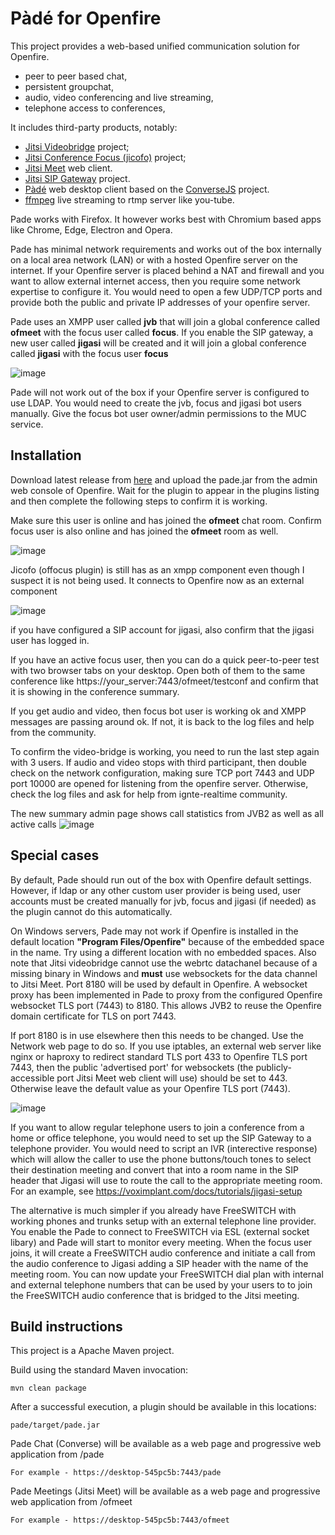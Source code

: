 Pàdé for Openfire
=========================
This project provides a web-based unified communication solution for Openfire.
- peer to peer based chat, 
- persistent groupchat, 
- audio, video conferencing and live streaming,
- telephone access to conferences, 

It includes third-party products, notably:
- [Jitsi Videobridge](https://github.com/jitsi/jitsi-videobridge) project;
- [Jitsi Conference Focus (jicofo)](https://github.com/jitsi/jicofo) project; 
- [Jitsi Meet](https://github.com/jitsi/jitsi-meet) web client.
- [Jitsi SIP Gateway](https://github.com/jitsi/jigasi) project.
- [Pàdé](https://github.com/igniterealtime/pade) web desktop client based on the [ConverseJS](https://github.com/conversejs/converse.js) project.
- [ffmpeg](https://www.ffmpeg.org/) live streaming to rtmp server like you-tube.

Pade works with Firefox. It however works best with Chromium based apps like Chrome, Edge, Electron and Opera. 

Pade has minimal network requirements and works out of the box internally on a local area network (LAN) or with a hosted Openfire server on the internet. If your Openfire server is placed behind a NAT and firewall and you want to allow external internet access, then you require some network expertise to configure it. You would need to open a few UDP/TCP ports and provide both the public and private IP addresses of your openfire server.

Pade uses an XMPP user called **jvb** that will join a global conference called **ofmeet** with  the focus user called **focus**. If you enable the SIP gateway, a new user called **jigasi** will be created and it will join a global conference called **jigasi** with the focus user **focus**

![image](https://user-images.githubusercontent.com/110731/99916724-af0dc880-2d03-11eb-80c3-b35b9009910a.png)

Pade will not work out of the box if your Openfire server is configured to use LDAP. You would need to create the jvb, focus and jigasi bot users manually. Give the focus bot user owner/admin permissions to the MUC service.

Installation
------------

Download latest release from [here](https://github.com/igniterealtime/openfire-pade-plugin/releases) and upload the pade.jar from the admin web console of Openfire. Wait for the plugin to appear in the plugins listing and then complete the following steps to confirm it is working.

Make sure this user is online and has joined the **ofmeet** chat room. Confirm focus user is also online and has joined the **ofmeet** room as well.

![image](https://user-images.githubusercontent.com/110731/99916763-eb412900-2d03-11eb-9028-c391713d4384.png)

Jicofo (offocus plugin) is still has as an xmpp component even though I suspect it is not being used. It connects to Openfire now as an external component

![image](https://user-images.githubusercontent.com/110731/99916862-a10c7780-2d04-11eb-838c-0ba134643852.png)

if you have configured a SIP account for jigasi, also confirm that the jigasi user has logged in.

If you have an active focus user, then you can do a quick peer-to-peer test with two browser tabs on your desktop. Open both of them to the same conference like https://your_server:7443/ofmeet/testconf and confirm that it is showing in the conference summary.

If you get audio and video, then focus bot user is working ok and XMPP messages are passing around ok. If not, it is back to the log files and help from the community.

To confirm the video-bridge is working, you need to run the last step again with 3 users. If audio and video stops with third participant, then double check on the network configuration, making sure TCP port 7443 and UDP port 10000 are opened for listening from the openfire server. Otherwise, check the log files and ask for help from ignte-realtime community.

The new summary admin page shows call statistics from JVB2 as well as all active calls
![image](https://user-images.githubusercontent.com/110731/100152444-9e438b00-2e9a-11eb-9294-6df1112446d6.png)

Special cases
--------------

By default, Pade should run out of the box with Openfire default settings. However, if ldap or any other custom user provider is being used, user accounts must be created manually for jvb, focus and jigasi (if needed) as the plugin cannot do this automatically.

On Windows servers, Pade may not work if Openfire is installed in the default location **"Program Files/Openfire"** because of the embedded space in the name. Try using a different location with no embedded spaces. Also note that Jitsi videobridge cannot use the webrtc datachanel because of a missing binary in Windows and **must** use websockets for the data channel to Jitsi Meet. Port 8180 will be used by default in Openfire. A websocket proxy has been implemented in Pade to proxy from the configured Openfire websocket TLS port (7443) to 8180. This allows JVB2 to reuse the Openfire domain certificate for TLS on port 7443.

If port 8180 is in use elsewhere then this needs to be changed. Use the Network web page to do so. If you use iptables, an external web server like nginx or haproxy to redirect standard TLS port 433 to Openfire TLS port 7443, then the public 'advertised port' for websockets (the publicly-accessible port Jitsi Meet web client will use) should be set to 443. Otherwise leave the default value as your Openfire TLS port (7443). 

![image](https://user-images.githubusercontent.com/110731/102720510-ae5d5780-42ec-11eb-9531-2e4b9a9523e8.png)

If you want to allow regular telephone users to join a conference from a home or office telephone, you would need to set up the SIP Gateway to a telephone provider. You would need to script an IVR (interective response) which will allow the caller to use the phone buttons/touch tones to select their destination meeting and convert that into a room name in the SIP header that Jigasi will use to route the call to the appropriate meeting room. For an example, see https://voximplant.com/docs/tutorials/jigasi-setup

The alternative is much simpler if you already have FreeSWITCH with working phones and trunks setup with an external telephone line provider. You enable the Pade to connect to FreeSWITCH via ESL (external socket libary) and Pade will start to monitor every meeting. When the focus user joins, it will create a FreeSWITCH audio conference and initiate a call from the audio conference to Jigasi adding a SIP header with the name of the meeting room. You can now update your FreeSWITCH dial plan with internal and external telephone numbers that can be used by your users to to join the FreeSWITCH audio conference that is bridged to the Jitsi meeting.


Build instructions
------------------

This project is a Apache Maven project. 

Build using the standard Maven invocation:

    mvn clean package
    
After a successful execution, a plugin should be available in this locations:

    pade/target/pade.jar       
    
Pade Chat (Converse) will be available as a web page and progressive web application from /pade

    For example - https://desktop-545pc5b:7443/pade
    
Pade Meetings (Jitsi Meet) will be available as a web page and progressive web application from /ofmeet

    For example - https://desktop-545pc5b:7443/ofmeet    
   

